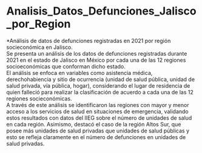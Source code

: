 # Analisis_Datos_Defunciones_Jalisco_por_Region
*Análisis de datos de defunciones registradas en 2021 por región socieconómica en Jalisco.\
Se presenta un análisis de los datos de defunciones registradas durante 2021 en el estado de Jalisco en México por cada una de las 12 regiones socioeconómicas que
conforman dicho estado.\
El análisis se enfoca en variables como asistencia médica, derechohabiencia y sitio de ocurrencia (unidad de salud pública, unidad de salud privada, vía pública, hogar),
considerando el lugar de residencia de quien falleció para realizar la clasificación de acuerdo a cada una de las 12 regiones socieconómicas.\
A través de este análisis se identificaron las regiones con mayor y menor acceso a los servicios de salud en situaciones de emergencia, validando estos resultados
con datos del IIEG sobre el número de unidades de salud en cada región. Asimismo, destacó el caso de la región Altos Sur, que posee más unidades de salud privadas
que unidades de salud públicas y esto se refleja claramente en el número de defunciones en unidades de salud privadas.
